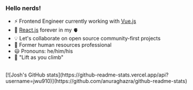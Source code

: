 ### Hello nerds! 

- :zap: Frontend Engineer currently working with [Vue.js](https://vuejs.org/)
- :file_folder: [React.js](http://reactjs.org/) forever in my 🫀
- :bulb: Let's collaborate on open source community-first projects
- :scroll: Former human resources professional
- :smiley: Pronouns: he/him/his
- :climbing: "Lift as you climb"

<!--
**jwu910/jwu910** is a ✨ _special_ ✨ repository because its `README.md` (this file) appears on your GitHub profile.

Here are some ideas to get you started:

- 🔭 I’m currently working on ...
- 🌱 I’m currently learning ...
- 👯 I’m looking to collaborate on ...
- 🤔 I’m looking for help with ...
- 💬 Ask me about ...
- 📫 How to reach me: ...
- 😄 Pronouns: ...
- ⚡ Fun fact: ...
-->

<br>
[![Josh's GitHub stats](https://github-readme-stats.vercel.app/api?username=jwu910)](https://github.com/anuraghazra/github-readme-stats)
